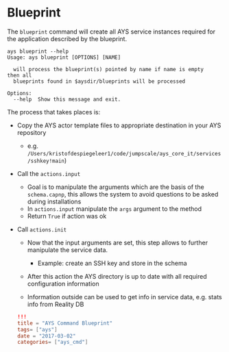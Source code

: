 # Blueprint

The `blueprint` command will create all AYS service instances required for the application described by the blueprint.

```shell
ays blueprint --help
Usage: ays blueprint [OPTIONS] [NAME]

  will process the blueprint(s) pointed by name if name is empty    then all
  blueprints found in $aysdir/blueprints will be processed

Options:
  --help  Show this message and exit.
```

The process that takes places is:

- Copy the AYS actor template files to appropriate destination in your AYS repository

  - e.g. `/Users/kristofdespiegeleer1/code/jumpscale/ays_core_it/services/sshkey!main`)

- Call the `actions.input`

  - Goal is to manipulate the arguments which are the basis of the `schema.capnp`, this allows the system to avoid questions to be asked during installations
  - In `actions.input` manipulate the `args` argument to the method
  - Return `True` if action was ok


- Call `actions.init`

  - Now that the input arguments are set, this step allows to further manipulate the service data.

    - Example: create an SSH key and store in the schema

  - After this action the AYS directory is up to date with all required configuration information

  - Information outside can be used to get info in service data, e.g. stats info from Reality DB


  ```toml
  !!!
  title = "AYS Command Blueprint"
  tags= ["ays"]
  date = "2017-03-02"
  categories= ["ays_cmd"]
  ```
